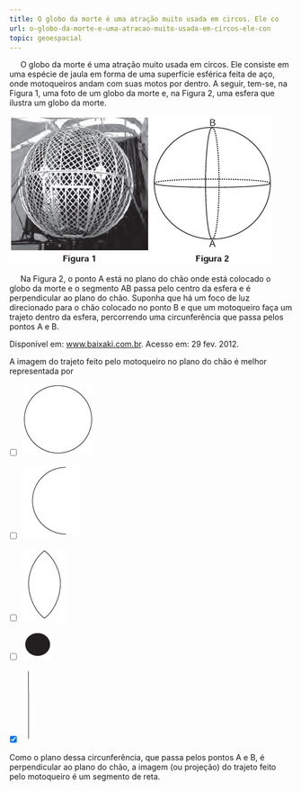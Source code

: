 ```yaml
---
title: O globo da morte é uma atração muito usada em circos. Ele co
url: o-globo-da-morte-e-uma-atracao-muito-usada-em-circos-ele-con
topic: geoespacial
---
```



     O globo da morte é uma atração muito usada em circos. Ele consiste em uma espécie de jaula em forma de uma superfície esférica feita de aço, onde motoqueiros andam com suas motos por dentro. A seguir, tem-se, na Figura 1, uma foto de um globo da morte e, na Figura 2, uma esfera que ilustra um globo da morte.

![](f058ac1c-50b6-0a12-ed9a-63a4880e065d.png)

     Na Figura 2, o ponto A está no plano do chão onde está colocado o globo da morte e o segmento AB passa pelo centro da esfera e é perpendicular ao plano do chão. Suponha que há um foco de luz direcionado para o chão colocado no ponto B e que um motoqueiro faça um trajeto dentro da esfera, percorrendo uma circunferência que passa pelos pontos A e B.

Disponível em: www.baixaki.com.br. Acesso em: 29 fev. 2012.

A imagem do trajeto feito pelo motoqueiro no plano do chão é melhor representada por



- [ ] ![](ca2886a8-f27b-776c-d708-89bf6f09362b.png)
- [ ] ![](262407e0-f5be-af35-53f8-25b275df3281.png)
- [ ] ![](7ab863de-5b32-baee-81ef-d28178500a98.png)
- [ ] ![](a290abb4-e270-5c52-0385-fc04c858f3dd.png)
- [x] ![](6956db05-a133-c468-645e-715c896cd752.png)


Como o plano dessa circunferência, que passa pelos pontos A e B, é perpendicular ao plano do chão, a imagem (ou projeção) do trajeto feito pelo motoqueiro é um segmento de reta.
